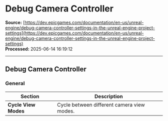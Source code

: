 # Debug Camera Controller

**Source:** [https://dev.epicgames.com/documentation/en-us/unreal-engine/debug-camera-controller-settings-in-the-unreal-engine-project-settings](https://dev.epicgames.com/documentation/en-us/unreal-engine/debug-camera-controller-settings-in-the-unreal-engine-project-settings)  
**Processed:** 2025-06-14 16:19:12

---

## Debug Camera Controller

### General

| **Section** | **Description** |
| --- | --- |
| **Cycle View Modes** | Cycle between different camera view modes. |